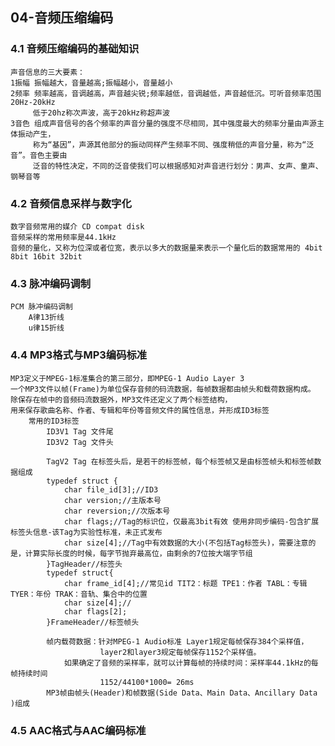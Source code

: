 ## 04-音频压缩编码

### 4.1 音频压缩编码的基础知识
    声音信息的三大要素：
    1振幅 振幅越大，音量越高;振幅越小，音量越小
    2频率 频率越高，音调越高，声音越尖锐;频率越低，音调越低，声音越低沉。可听音频率范围20Hz-20kHz 
         低于20hz称次声波，高于20kHz称超声波
    3音色 组成声音信号的各个频率的声音分量的强度不尽相同，其中强度最大的频率分量由声源主体振动产生，
         称为“基因”，声源其他部分的振动同样产生频率不同、强度稍低的声音分量，称为“泛音”。音色主要由
         泛音的特性决定，不同的泛音使我们可以根据感知对声音进行划分：男声、女声、童声、钢琴音等
### 4.2 音频信息采样与数字化
    数字音频常用的媒介 CD compat disk
    音频采样的常用频率是44.1kHz
    音频的量化，又称为位深或者位宽，表示以多大的数据量来表示一个量化后的数据常用的 4bit 8bit 16bit 32bit
### 4.3 脉冲编码调制
    PCM 脉冲编码调制
        A律13折线
        u律15折线
### 4.4 MP3格式与MP3编码标准
    MP3定义于MPEG-1标准集合的第三部分，即MPEG-1 Audio Layer 3
    一个MP3文件以帧(Frame)为单位保存音频的码流数据，每帧数据都由帧头和载荷数据构成。
    除保存在帧中的音频码流数据外，MP3文件还定义了两个标签结构，
    用来保存歌曲名称、作者、专辑和年份等音频文件的属性信息，并形成ID3标签
        常用的ID3标签
            ID3V1 Tag 文件尾
            ID3V2 Tag 文件头
            
            TagV2 Tag 在标签头后，是若干的标签帧，每个标签帧又是由标签帧头和标签帧数据组成
            typedef struct {
                char file_id[3];//ID3
                char version;//主版本号
                char reversion;//次版本号
                char flags;//Tag的标识位，仅最高3bit有效 使用非同步编码-包含扩展标签头信息-该Tag为实验性标准，未正式发布
                char size[4];//Tag中有效数据的大小(不包括Tag标签头)，需要注意的是，计算实际长度的时候，每字节抛弃最高位，由剩余的7位按大端字节组
            }TagHeader//标签头
            typedef struct{
                char frame_id[4];//常见id TIT2：标题 TPE1：作者 TABL：专辑 TYER：年份 TRAK：音轨、集合中的位置
                char size[4];//
                char flags[2];
            }FrameHeader//标签帧头

            帧内载荷数据：针对MPEG-1 Audio标准 Layer1规定每帧保存384个采样值，
                        layer2和layer3规定每帧保存1152个采样值。
                如果确定了音频的采样率，就可以计算每帧的持续时间：采样率44.1kHz的每帧持续时间
                        1152/44100*1000= 26ms
            MP3帧由帧头(Header)和帧数据(Side Data、Main Data、Ancillary Data )组成

### 4.5 AAC格式与AAC编码标准